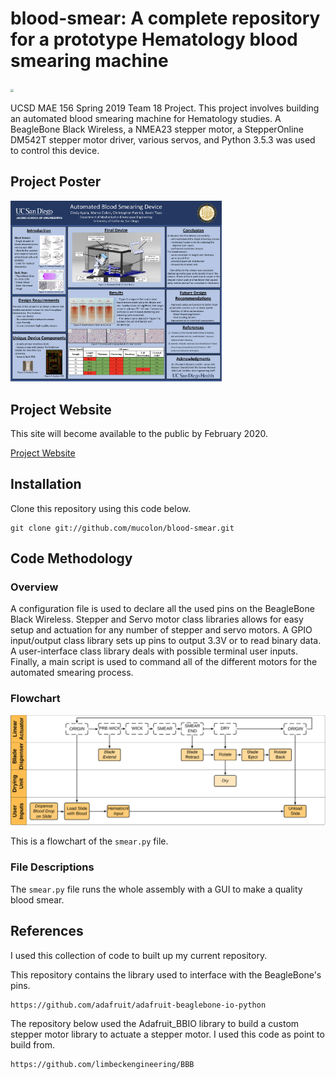 # blood-smear: A complete repository for a prototype Hematology blood smearing machine

<img src="Media/Annotated_Overall_Design.png" style="zoom: 33%;" />

UCSD MAE 156 Spring 2019 Team 18 Project. This project involves building an automated blood smearing machine for Hematology studies. A BeagleBone Black Wireless, a NMEA23 stepper motor, a StepperOnline DM542T stepper motor driver, various servos, and Python 3.5.3 was used to control this device.

## Project Poster

<img src="Media/Final_Poster_Presentation.png" style="zoom: 33%;" />

## Project Website

This site will become available to the public by February 2020.

[Project Website](https://sites.google.com/a/eng.ucsd.edu/156b-2019-spring-team18/home)


## Installation

Clone this repository using this code below.
```
git clone git://github.com/mucolon/blood-smear.git
```


## Code Methodology

### Overview
A configuration file is used to declare all the used pins on the BeagleBone Black Wireless. Stepper and Servo motor class libraries allows for easy setup and actuation for any number of stepper and servo motors. A GPIO input/output class library sets up pins to output 3.3V or to read binary data. A user-interface class library deals with possible terminal user inputs. Finally, a main script is used to command all of the different motors for the automated smearing process.

### Flowchart
<img src="Media/Overall_Smear_Process_Flowchart.png" style="zoom: 67%;" />

This is a flowchart of the `smear.py` file.

### File Descriptions

The `smear.py` file runs the whole assembly with a GUI to make a quality blood smear.


## References

I used this collection of code to built up my current repository.

This repository contains the library used to interface with the BeagleBone's pins.
```
https://github.com/adafruit/adafruit-beaglebone-io-python
```
The repository below used the Adafruit_BBIO library to build a custom stepper motor library to actuate a stepper motor. I used this code as point to build from.
```
https://github.com/limbeckengineering/BBB
```
